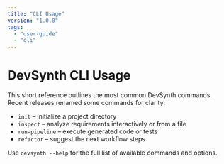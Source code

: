 ```yaml
---
title: "CLI Usage"
version: "1.0.0"
tags:
  - "user-guide"
  - "cli"
---
```


# DevSynth CLI Usage

This short reference outlines the most common DevSynth commands. Recent releases renamed some commands for clarity:

- `init` – initialize a project directory
- `inspect` – analyze requirements interactively or from a file
- `run-pipeline` – execute generated code or tests
- `refactor` – suggest the next workflow steps

Use `devsynth --help` for the full list of available commands and options.
